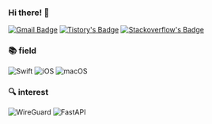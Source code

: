 ### Hi there! 👋

[![Gmail Badge](https://img.shields.io/badge/Gmail-EA4335.svg?&style=for-the-badge&logo=Gmail&logoColor=white)](mailto:cheolhyunmun.dev@gmail.com)
[![Tistory's Badge](https://img.shields.io/badge/Tistory-000000.svg?&style=for-the-badge&logo=Tistory&logoColor=white)](https://cloverlaun.tistory.com)
[![Stackoverflow's Badge](https://img.shields.io/badge/StackOverflow-F58025.svg?&style=for-the-badge&logo=StackOverflow&logoColor=white)](https://stackoverflow.com/users/6092393/cheolhyun)

### 📚 field

<img alt="Swift" src ="https://img.shields.io/badge/Swift-F05138.svg?&style=for-the-badge&logo=Swift&logoColor=white"/> <img alt="iOS" src ="https://img.shields.io/badge/iOS-000000.svg?&style=for-the-badge&logo=Apple&logoColor=white"/> <img alt="macOS" src ="https://img.shields.io/badge/macOS-000000.svg?&style=for-the-badge&logo=macOS&logoColor=white"/>

### 🔍 interest
<img alt="WireGuard" src ="https://img.shields.io/badge/WireGuard-88171A.svg?&style=for-the-badge&logo=WireGuard&logoColor=white"/> <img alt="FastAPI" src ="https://img.shields.io/badge/FastAPI-009688.svg?&style=for-the-badge&logo=FastAPI&logoColor=white"/>

<br/>


<!-- 
  # 💪 Skills & Tools 🛠

[![Tistory's Badge](https://github-readme-tistory-card.vercel.app/api/badge?name=Tistory&theme=dark)](https://cloverlaun.tistory.com/)

  <img src="https://img.shields.io/badge/Delphi-EE1F35?style=plastic&logo=Delphi&logoColor=white"/> <img src="https://img.shields.io/badge/MsSQL-CC2927?style=plastic&logo=Microsoft-SQL-Server&logoColor=white"/>

  <img src="https://img.shields.io/badge/Spring-6DB33F?style=plastic&logo=Spring&logoColor=white"/> <img src="https://img.shields.io/badge/Gradle-02303A?style=plastic&logo=Gradle&logoColor=white"/> -->

<!--
<hr/>
-->

<!-- 
<p align="center">
  <img src="https://github-readme-stats.vercel.app/api?username=zooxop&show_icons=true&theme=dracula&include_all_commits=true"/>
</p>
-->
